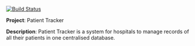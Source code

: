 [![Build Status](https://travis-ci.org/Raywire/patientTracker.svg?branch=develop)](https://travis-ci.org/Raywire/patientTracker)

**Project**: Patient Tracker


**Description**: Patient Tracker is a system for hospitals to manage records of all their patients in one centralised database.